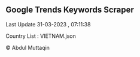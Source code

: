 

## Google Trends Keywords Scraper 
 
Last Update 31-03-2023 , 07:11:38

Country List :
VIETNAM.json



© Abdul Muttaqin 
